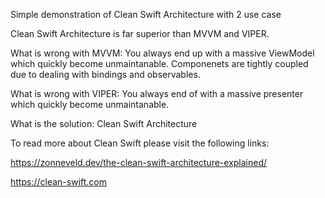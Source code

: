Simple demonstration of Clean Swift Architecture with 2 use case 

Clean Swift Architecture is far superior than MVVM and VIPER.

What is wrong with MVVM:
You always end up with a massive ViewModel which quickly become unmaintanable. Componenets are tightly coupled due to dealing with bindings and observables.

What is wrong with VIPER:
You always end of with a massive presenter which quickly become unmaintanable.

What is the solution:
Clean Swift Architecture


To read more about Clean Swift please visit the following links:

https://zonneveld.dev/the-clean-swift-architecture-explained/

https://clean-swift.com

